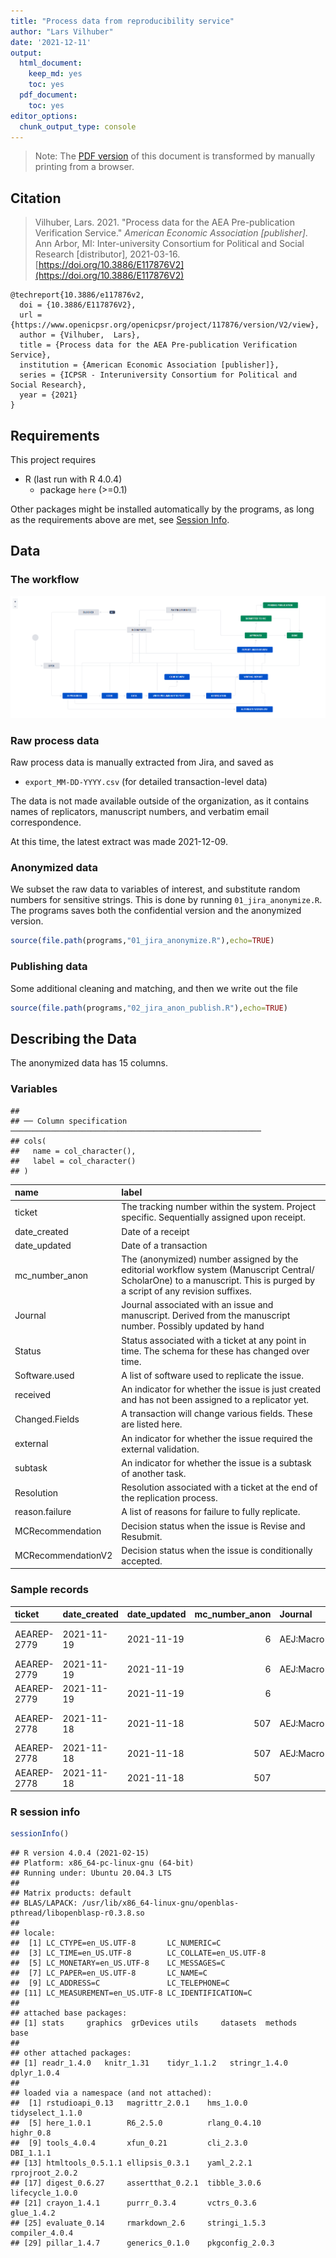 ```yaml
---
title: "Process data from reproducibility service"
author: "Lars Vilhuber"
date: '2021-12-11'
output:
  html_document:
    keep_md: yes
    toc: yes
  pdf_document: 
    toc: yes
editor_options:
  chunk_output_type: console
---
```



> Note: The [PDF version](https://aeadataeditor.github.io/processing-jira-process-data/README.pdf) of this document is transformed by manually printing from a browser.

## Citation

> Vilhuber, Lars. 2021. "Process data for the AEA Pre-publication Verification Service." *American Economic Association [publisher]*. Ann Arbor, MI: Inter-university Consortium for Political and Social Research [distributor], 2021-03-16. [https://doi.org/10.3886/E117876V2](https://doi.org/10.3886/E117876V2)

```
@techreport{10.3886/e117876v2,
  doi = {10.3886/E117876V2},
  url = {https://www.openicpsr.org/openicpsr/project/117876/version/V2/view},
  author = {Vilhuber,  Lars},
  title = {Process data for the AEA Pre-publication Verification Service},
  institution = {American Economic Association [publisher]},
  series = {ICPSR - Interuniversity Consortium for Political and Social Research},
  year = {2021}
}
```

## Requirements
This project requires

- R (last run with R 4.0.4)
  - package `here` (>=0.1)
  
Other packages might be installed automatically by the programs, as long as the requirements above are met, see [Session Info](#r-session-info).

## Data 

### The workflow

![Workflow stages](images/AEADataEditorWorkflow-20191028.png)

### Raw process data

Raw process data is manually extracted from Jira, and saved as 

- `export_MM-DD-YYYY.csv` (for detailed transaction-level data)

The data is not made available outside of the organization, as it contains names of replicators,  manuscript numbers, and verbatim email correspondence. 



At this time, the latest extract was made 2021-12-09. 

### Anonymized data

We subset the raw data to variables of interest, and substitute random numbers for sensitive strings. This is done by running `01_jira_anonymize.R`. The programs saves both the confidential version and the anonymized version. 


```r
source(file.path(programs,"01_jira_anonymize.R"),echo=TRUE)
```

### Publishing data

Some additional cleaning and matching, and then we write out the file


```r
source(file.path(programs,"02_jira_anon_publish.R"),echo=TRUE)
```



## Describing the Data


The anonymized data has 15 columns. 

### Variables


```
## 
## ── Column specification ────────────────────────────────────────────────────────
## cols(
##   name = col_character(),
##   label = col_character()
## )
```



|name               |label                                                                                                                                                                    |
|:------------------|:------------------------------------------------------------------------------------------------------------------------------------------------------------------------|
|ticket             |The tracking number within the system. Project specific. Sequentially assigned upon receipt.                                                                             |
|date_created       |Date of a receipt                                                                                                                                                        |
|date_updated       |Date of a transaction                                                                                                                                                    |
|mc_number_anon     |The (anonymized) number assigned by the editorial workflow system (Manuscript Central/ ScholarOne) to a manuscript. This is purged by a script of any revision suffixes. |
|Journal            |Journal associated with an issue and manuscript. Derived from the manuscript number. Possibly updated by hand                                                            |
|Status             |Status associated with a ticket at any point in time. The schema for these has changed over time.                                                                        |
|Software.used      |A list of software used to replicate the issue.                                                                                                                          |
|received           |An indicator for whether the issue is just created and has not been assigned to a replicator yet.                                                                        |
|Changed.Fields     |A transaction will change various fields. These are listed here.                                                                                                         |
|external           |An indicator for whether the issue required the external validation.                                                                                                     |
|subtask            |An indicator for whether the issue is a subtask of another task.                                                                                                         |
|Resolution         |Resolution associated with a ticket at the end of the replication process.                                                                                               |
|reason.failure     |A list of reasons for failure to fully replicate.                                                                                                                        |
|MCRecommendation   |Decision status when the issue is Revise and Resubmit.                                                                                                                   |
|MCRecommendationV2 |Decision status when the issue is conditionally accepted.                                                                                                                |

### Sample records


|ticket      |date_created |date_updated | mc_number_anon|Journal   |Status |Software.used |received |Changed.Fields                |external |subtask |Resolution |reason.failure |MCRecommendation |MCRecommendationV2 |
|:-----------|:------------|:------------|--------------:|:---------|:------|:-------------|:--------|:-----------------------------|:--------|:-------|:----------|:--------------|:----------------|:------------------|
|AEAREP-2779 |2021-11-19   |2021-11-19   |              6|AEJ:Macro |Open   |              |NA       |Manuscript Central identifier |No       |NA      |           |               |                 |                   |
|AEAREP-2779 |2021-11-19   |2021-11-19   |              6|AEJ:Macro |Open   |              |NA       |Journal                       |No       |NA      |           |               |                 |                   |
|AEAREP-2779 |2021-11-19   |2021-11-19   |              6|          |Open   |              |NA       |                              |No       |NA      |           |               |                 |                   |
|AEAREP-2778 |2021-11-18   |2021-11-18   |            507|AEJ:Macro |Open   |              |NA       |Manuscript Central identifier |No       |NA      |           |               |                 |                   |
|AEAREP-2778 |2021-11-18   |2021-11-18   |            507|AEJ:Macro |Open   |              |NA       |Journal                       |No       |NA      |           |               |                 |                   |
|AEAREP-2778 |2021-11-18   |2021-11-18   |            507|          |Open   |              |NA       |                              |No       |NA      |           |               |                 |                   |

### R session info


```r
sessionInfo()
```

```
## R version 4.0.4 (2021-02-15)
## Platform: x86_64-pc-linux-gnu (64-bit)
## Running under: Ubuntu 20.04.3 LTS
## 
## Matrix products: default
## BLAS/LAPACK: /usr/lib/x86_64-linux-gnu/openblas-pthread/libopenblasp-r0.3.8.so
## 
## locale:
##  [1] LC_CTYPE=en_US.UTF-8       LC_NUMERIC=C              
##  [3] LC_TIME=en_US.UTF-8        LC_COLLATE=en_US.UTF-8    
##  [5] LC_MONETARY=en_US.UTF-8    LC_MESSAGES=C             
##  [7] LC_PAPER=en_US.UTF-8       LC_NAME=C                 
##  [9] LC_ADDRESS=C               LC_TELEPHONE=C            
## [11] LC_MEASUREMENT=en_US.UTF-8 LC_IDENTIFICATION=C       
## 
## attached base packages:
## [1] stats     graphics  grDevices utils     datasets  methods   base     
## 
## other attached packages:
## [1] readr_1.4.0   knitr_1.31    tidyr_1.1.2   stringr_1.4.0 dplyr_1.0.4  
## 
## loaded via a namespace (and not attached):
##  [1] rstudioapi_0.13   magrittr_2.0.1    hms_1.0.0         tidyselect_1.1.0 
##  [5] here_1.0.1        R6_2.5.0          rlang_0.4.10      highr_0.8        
##  [9] tools_4.0.4       xfun_0.21         cli_2.3.0         DBI_1.1.1        
## [13] htmltools_0.5.1.1 ellipsis_0.3.1    yaml_2.2.1        rprojroot_2.0.2  
## [17] digest_0.6.27     assertthat_0.2.1  tibble_3.0.6      lifecycle_1.0.0  
## [21] crayon_1.4.1      purrr_0.3.4       vctrs_0.3.6       glue_1.4.2       
## [25] evaluate_0.14     rmarkdown_2.6     stringi_1.5.3     compiler_4.0.4   
## [29] pillar_1.4.7      generics_0.1.0    pkgconfig_2.0.3
```


